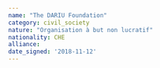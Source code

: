 ```yaml
---
name: "The DARIU Foundation"
category: civil_society
nature: "Organisation à but non lucratif"
nationality: CHE
alliance: 
date_signed: '2018-11-12'
---
```

    
